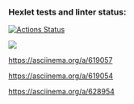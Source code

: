 ### Hexlet tests and linter status:
[![Actions Status](https://github.com/CriSmile92/frontend-project-lvl1/actions/workflows/hexlet-check.yml/badge.svg)](https://github.com/CriSmile92/frontend-project-lvl1/actions)

<a href="https://codeclimate.com/github/CriSmile92/frontend-project-lvl1/maintainability"><img src="https://api.codeclimate.com/v1/badges/2cc40607b879a2f2ce5b/maintainability" /></a>

https://asciinema.org/a/619057

https://asciinema.org/a/619054

https://asciinema.org/a/628954
